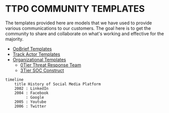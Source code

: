 # TTP0 COMMUNITY TEMPLATES
The templates provided here are models that we have used to provide various communications to our customers.  The goal here is to get the community to share and collaborate on what's working and effective for the majority.

* [OpBrief Templates](https://github.com/TTP0/ttp0_community_templates/blob/master/powerpoint/opbriefs/)
* [Track Actor Templates](https://github.com/TTP0/ttp0_community_templates/tree/master/powerpoint/trackactors/)
* [Organizational Templates](https://github.com/TTP0/ttp0_community_templates/tree/master/powerpoint/organizational)
  * [0Tier Threat Response Team](https://github.com/TTP0/ttp0_community_templates/blob/master/powerpoint/organizational/TTP0%20Threat%20Response%20Team.pptx)
  * [3Tier SOC Construct](https://github.com/TTP0/ttp0_community_templates/blob/master/powerpoint/organizational/TTP0%20Traditional%20SOC%20Team.pptx)



``` mermaid
timeline
    title History of Social Media Platform
    2002 : LinkedIn
    2004 : Facebook
         : Google
    2005 : Youtube
    2006 : Twitter
```
